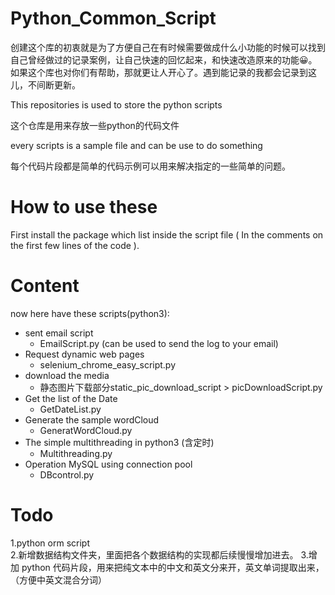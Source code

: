 # Python_Common_Script
创建这个库的初衷就是为了方便自己在有时候需要做成什么小功能的时候可以找到自己曾经做过的记录案例，让自己快速的回忆起来，和快速改造原来的功能😀。如果这个库也对你们有帮助，那就更让人开心了。遇到能记录的我都会记录到这儿，不间断更新。  

This repositories is used to store the python scripts

这个仓库是用来存放一些python的代码文件  


every scripts is a sample file and can be use to do something

每个代码片段都是简单的代码示例可以用来解决指定的一些简单的问题。  

# How to use these  
First install the package which list inside the script file ( In the comments on the first few lines of the code ).  

# Content   
now here have these scripts(python3):
+ sent email script 
    + EmailScript.py (can be used to send the log to your email) 
+ Request dynamic web pages
    + selenium_chrome_easy_script.py  
+ download the media
    + 静态图片下载部分static_pic_download_script > picDownloadScript.py  
+ Get the list of the Date  
    + GetDateList.py  
+ Generate the sample wordCloud
    + GeneratWordCloud.py 
+ The simple multithreading in python3 (含定时)
    + Multithreading.py  
+ Operation MySQL using connection pool  
    + DBcontrol.py 


# Todo 
1.python orm script  
2.新增数据结构文件夹，里面把各个数据结构的实现都后续慢慢增加进去。
3.增加 python 代码片段，用来把纯文本中的中文和英文分来开，英文单词提取出来，（方便中英文混合分词）

